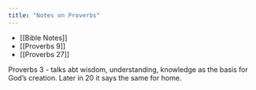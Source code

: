 ```yaml
---
title: "Notes on Proverbs"
---
```


- [[Bible Notes]]
- [[Proverbs 9]]
- [[Proverbs 27]]

Proverbs 3 - talks abt wisdom, understanding, knowledge as the basis for God’s creation. Later in 20 it says the same for home. 